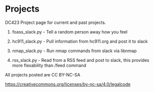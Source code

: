 # Projects

DC423 Project page for current and past projects. 

1) foass_slack.py - Tell a random person away how you feel

2) hc911_slack.py - Pull information from hc911.org and post it to slack

3) nmap_slack.py - Run nmap commands from slack via libnmap

4) rss_slack.py - Read from a RSS feed and post to slack, this provides more flexability than /feed command

All projects posted are CC BY-NC-SA

https://creativecommons.org/licenses/by-nc-sa/4.0/legalcode
